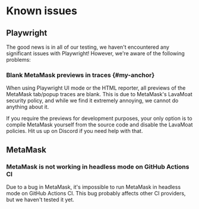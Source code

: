 # Known issues

## Playwright

The good news is in all of our testing, we haven't encountered any significant issues with Playwright! However, we're aware of the following problems:

### Blank MetaMask previews in traces {#my-anchor}

When using Playwright UI mode or the HTML reporter, all previews of the MetaMask tab/popup traces are blank. This is due to MetaMask's LavaMoat security policy, and while we find it extremely annoying, we cannot do anything about it. 

If you require the previews for development purposes, your only option is to compile MetaMask yourself from the source code and disable the LavaMoat policies. Hit us up on Discord if you need help with that.

## MetaMask

### MetaMask is not working in headless mode on GitHub Actions CI

Due to a bug in MetaMask, it's impossible to run MetaMask in headless mode on GitHub Actions CI. This bug probably affects other CI providers, but we haven't tested it yet.
